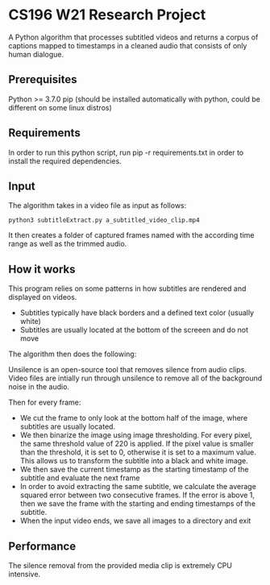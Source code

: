# CS196 W21 Research Project
A Python algorithm that processes subtitled videos and returns a corpus of captions mapped to timestamps in a cleaned audio that consists of only human dialogue.

## Prerequisites
Python >= 3.7.0
pip (should be installed automatically with python, could be different on some linux distros)

## Requirements
In order to run this python script, run pip -r requirements.txt in order to install the required dependencies.

## Input
The algorithm takes in a video file as input as follows:
```
python3 subtitleExtract.py a_subtitled_video_clip.mp4
```
It then creates a folder of captured frames named with the according time range as well as the trimmed audio. 

## How it works

This program relies on some patterns in how subtitles are rendered and displayed on videos.

* Subtitles typically have black borders and a defined text color (usually white)
* Subtitles are usually located at the bottom of the screeen and do not move

The algorithm then does the following:

Unsilence is an open-source tool that removes silence from audio clips. Video files are intially run through unsilence to remove all of the background noise in the audio.

Then for every frame:

* We cut the frame to only look at the bottom half of the image, where subtitles are usually located. 
* We then binarize the image using image thresholding. For every pixel, the same threshold value of 220 is applied. If the pixel value is smaller than the threshold, it is set to 0, otherwise it is set to a maximum value. This allows us to transform the subtitle into a black and white image.
* We then save the current timestamp as the starting timestamp of the subtitle and evaluate the next frame
* In order to avoid extracting the same subtitle, we calculate the average squared error between two consecutive frames. If the error is above 1, then we save the frame with the starting and ending timestamps of the subtitle.
* When the input video ends, we save all images to a directory and exit

## Performance
The silence removal from the provided media clip is extremely CPU intensive.  
